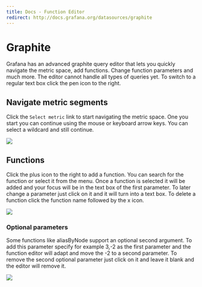 ```yaml
---
title: Docs - Function Editor
redirect: http://docs.grafana.org/datasources/graphite
---
```


# Graphite

Grafana has an advanced graphite query editor that lets you quickly navigate the metric space, add functions.
Change function parameters and much more. The editor cannot handle all types of queries yet.
To switch to a regular text box click the pen icon to the right.

## Navigate metric segments

Click the ``Select metric`` link to start navigating the metric space. One you start you can continue using the mouse
or keyboard arrow keys. You can select a wildcard and still continue.

![](animated_gifs/graphite_query1.gif)

## Functions

Click the plus icon to the right to add a function. You can search for the function or select it from the menu. Once
a function is selected it will be added and your focus will be in the text box of the first parameter. To later change
a parameter just click on it and it will turn into a text box. To delete a function click the function name followed
by the x icon.

![](animated_gifs/graphite_query2.gif)


### Optional parameters
Some functions like aliasByNode support an optional second argument. To add this parameter specify for example 3,-2 as the first parameter and the function editor will adapt and move the -2 to a second parameter. To remove the second optional parameter just click on it and leave it blank and the editor will remove it.

![](animated_gifs/func_editor_optional_params.gif)
